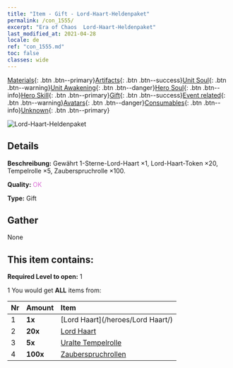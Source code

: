 ```yaml
---
title: "Item - Gift - Lord-Haart-Heldenpaket"
permalink: /con_1555/
excerpt: "Era of Chaos  Lord-Haart-Heldenpaket"
last_modified_at: 2021-04-28
locale: de
ref: "con_1555.md"
toc: false
classes: wide
---
```

 [Materials](/ItemsDE/){: .btn .btn--primary}[Artifacts](/ItemsDE/Artifacts/){: .btn .btn--success}[Unit Soul](/ItemsDE/UnitSoul/){: .btn .btn--warning}[Unit Awakening](/ItemsDE/UnitAwakening/){: .btn .btn--danger}[Hero Soul](/ItemsDE/HeroSoul/){: .btn .btn--info}[Hero Skill](/ItemsDE/HeroSkill/){: .btn .btn--primary}[Gift](/ItemsDE/Gift/){: .btn .btn--success}[Event related](/ItemsDE/Events/){: .btn .btn--warning}[Avatars](/ItemsDE/Avatars/){: .btn .btn--danger}[Consumables](/ItemsDE/Consumables/){: .btn .btn--info}[Unknown](/ItemsDE/Unknown/){: .btn .btn--primary}

 ![Lord-Haart-Heldenpaket](/images/t/i_907167.png)

## Details
 **Beschreibung:** Gewährt 1-Sterne-Lord-Haart ×1, Lord-Haart-Token ×20, Tempelrolle ×5, Zauberspruchrolle ×100.

 **Quality:** <span style="color: #DA70D6">OK</span>

 **Type:** Gift

## Gather

  None

## This item contains:

 **Required Level to open:** 1

 1 You would get **ALL** items  from:

  | Nr | Amount |     Item    |
  |:---|:-------|:------------|
  | 1 |  **1x** | [Lord Haart](/heroes/Lord Haart/) |  | 
  | 2 |  **20x** | [Lord Haart](/ItemsDE/her_370/) |  | 
  | 3 |  **5x** | [Uralte Tempelrolle](/ItemsDE/con_697/) |  | 
  | 4 |  **100x** | [Zauberspruchrollen](/ItemsDE/con_694/) |  | 
